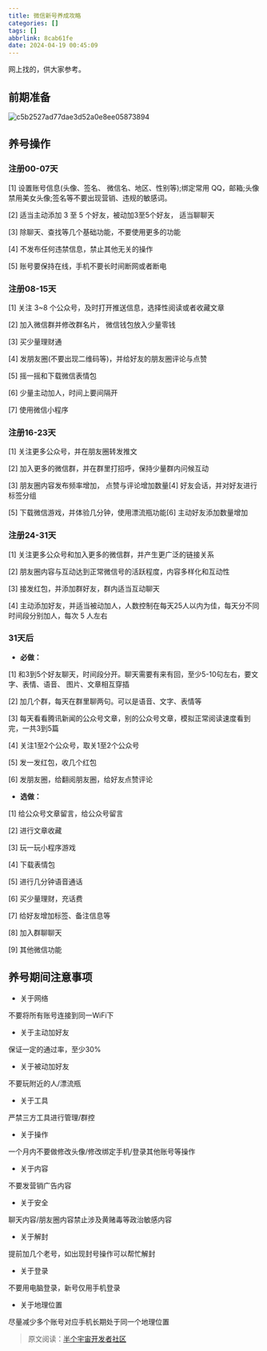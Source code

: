 ```yaml
---
title: 微信新号养成攻略
categories: []
tags: []
abbrlink: 8cab61fe
date: 2024-04-19 00:45:09
---
```


<meta name="referrer" content="no-referrer" />

<!--more-->

<meta name="referrer" content="no-referrer" />

<!--more-->

网上找的，供大家参考。

## 前期准备

![c5b2527ad77dae3d52a0e8ee05873894](https://qiniu-image.gotojava.cn/blog/c5b2527ad77dae3d52a0e8ee05873894.jpg)

## 养号操作

### 注册00-07天

[1] 设置账号信息(头像、签名、 微信名、地区、性别等);绑定常用 QQ，邮箱;头像禁用美女头像;签名等不要出现营销、违规的敏感词。

[2] 适当主动添加 3 至 5 个好友，被动加3至5个好友， 适当聊聊天

[3] 除聊天、查找等几个基础功能，不要使用更多的功能

[4] 不发布任何违禁信息，禁止其他无关的操作

[5] 账号要保持在线，手机不要长时间断网或者断电

### 注册08-15天

[1] 关注 3~8 个公众号，及时打开推送信息，选择性阅读或者收藏文章

[2] 加入微信群并修改群名片， 微信钱包放入少量零钱

[3] 买少量理财通

[4] 发朋友圈(不要出现二维码等)，并给好友的朋友圈评论与点赞

[5] 摇一摇和下载微信表情包

[6] 少量主动加人，时间上要间隔开

[7] 使用微信小程序

### 注册16-23天

[1] 关注更多公众号，并在朋友圈转发推文

[2] 加入更多的微信群，并在群里打招呼，保持少量群内问候互动

[3] 朋友圈内容发布频率增加， 点赞与评论增加数量[4] 好友会话，并对好友进行标签分组

[5] 下载微信游戏，并体验几分钟，使用漂流瓶功能[6] 主动好友添加数量增加

### 注册24-31天

[1] 关注更多公众号和加入更多的微信群，并产生更广泛的链接关系

[2] 朋友圈内容与互动达到正常微信号的活跃程度，内容多样化和互动性

[3] 接发红包，并添加群好友，群内适当互动聊天

[4] 主动添加好友，并适当被动加人，人数控制在每天25人以内为佳，每天分不同时间段分别加人，每次 5 人左右

### 31天后

- **必做：**

[1] 和3到5个好友聊天，时间段分开。聊天需要有来有回，至少5-10句左右，要文字、表情、语音、 图片、文章相互穿插

[2] 加几个群，每天在群里聊两句。可以是语音、文字、表情等

[3] 每天看看腾讯新闻的公众号文章，别的公众号文章，模拟正常阅读速度看到完，一共3到5篇

[4] 关注1至2个公众号，取关1至2个公众号

[5] 发一发红包，收几个红包

[6] 发朋友圈，给翻阅朋友圈，给好友点赞评论

- **选做：**

[1] 给公众号文章留言，给公众号留言

[2] 进行文章收藏

[3] 玩一玩小程序游戏

[4] 下载表情包

[5] 进行几分钟语音通话

[6] 买少量理财，充话费

[7] 给好友增加标签、备注信息等

[8] 加入群聊聊天

[9] 其他微信功能

## 养号期间注意事项

- 关于网络

不要将所有账号连接到同一WiFi下

- 关于主动加好友

保证一定的通过率，至少30%

- 关于被动加好友

不要玩附近的人/漂流瓶

- 关于工具

严禁三方工具进行管理/群控

- 关于操作

一个月内不要做修改头像/修改绑定手机/登录其他账号等操作

- 关于内容

不要发营销广告内容

- 关于安全

聊天内容/朋友圈内容禁止涉及黄赌毒等政治敏感内容

- 关于解封

提前加几个老号，如出现封号操作可以帮忙解封

- 关于登录

不要用电脑登录，新号仅用手机登录

- 关于地理位置

尽量减少多个账号对应手机长期处于同一个地理位置



> 原文阅读：[半个宇宙开发者社区](https://bbs.hikos.cn/topic/25)